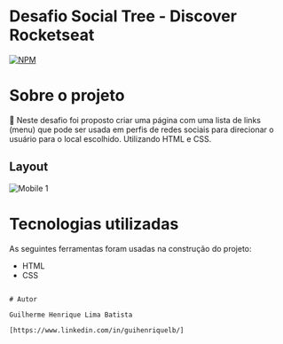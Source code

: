 # Desafio Social Tree - Discover Rocketseat

[![NPM](https://img.shields.io/npm/l/react)](https://github.com/guihenriquelb/social-tree-discover-rocketseat/blob/master/LICENSE) 

# Sobre o projeto

🚀 Neste desafio foi proposto criar uma página com uma lista de links (menu) que pode ser usada em perfis de redes sociais para direcionar o usuário para o local escolhido. Utilizando HTML e CSS.

## Layout 
![Mobile 1](https://i.imgur.com/W7Yq7ZP.png)

# Tecnologias utilizadas

As seguintes ferramentas foram usadas na construção do projeto:

- HTML
- CSS

```

# Autor

Guilherme Henrique Lima Batista

[https://www.linkedin.com/in/guihenriquelb/]

